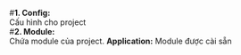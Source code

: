 #**1. Config:**
<br>
Cấu hình cho project
<br>
#**2. Module:**
<br>
Chứa module của project. **Application:** Module được cài sẵn
